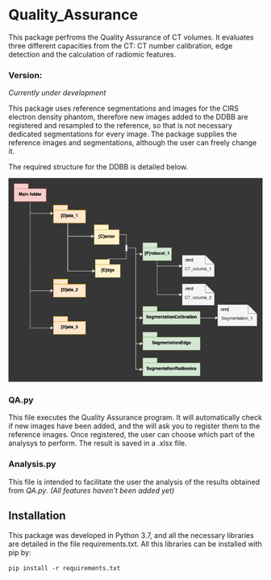 # Quality_Assurance

This package perfroms the Quality Assurance of CT volumes. It evaluates three different capacities from the CT: CT number calibration, edge detection and the calculation of radiomic features.

### Version:
_Currently under development_

This package uses reference segmentations and images for the CIRS electron density phantom, therefore new images added to the DDBB are registered and resampled to the reference, so that is not necessary dedicated segmentations for every image. The package supplies the reference images and segmentations, although the user can freely change it. 

The required structure for the DDBB is detailed below.

![DDBB structure](images/ddbb_diagram.png)

### QA.py

This file executes the Quality Assurance program. It will automatically check if new images have been added, and the will ask you to register them to the reference images. Once registered, the user can choose which part of the analysys to perform. The result is saved in a .xlsx file.

### Analysis.py

This file is intended to facilitate the user the analysis of the results obtained from _QA.py_. _(All features haven't been added yet)_

## Installation

This package was developed in Python 3.7, and all the necessary libraries are detailed in the file requirements.txt. All this libraries can be installed with pip by:

```
pip install -r requirements.txt
``` 
